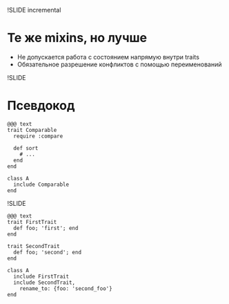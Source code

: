!SLIDE incremental

# Те же mixins, но лучше

 * Не допускается работа с состоянием напрямую внутри traits
 * Обязательное разрешение конфликтов с помощью переименований

!SLIDE

# Псевдокод

	@@@ text
	trait Comparable
	  require :compare

	  def sort
	    # ...
	  end
	end

	class A
	  include Comparable
	end

!SLIDE

	@@@ text
	trait FirstTrait
	  def foo; 'first'; end
	end

	trait SecondTrait
	  def foo; 'second'; end
	end

	class A
	  include FirstTrait
	  include SecondTrait,
	    rename_to: {foo: 'second_foo'}
	end